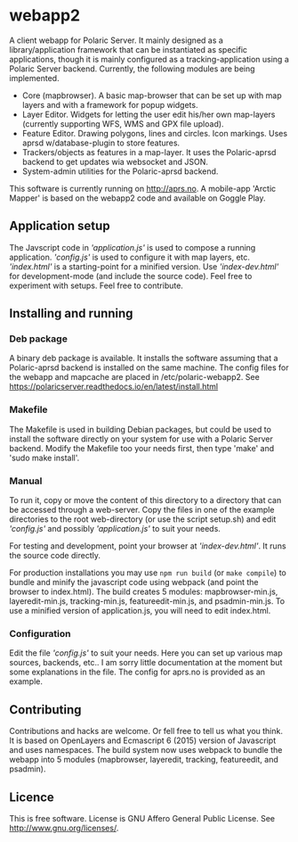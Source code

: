 # webapp2
A client webapp for Polaric Server. It mainly designed as a library/application framework that can be instantiated as specific applications, though it is mainly configured as a tracking-application using a Polaric Server backend. Currently, the following modules are being implemented. 

* Core (mapbrowser). A basic map-browser that can be set up with map layers and with a framework for popup widgets. 
* Layer Editor. Widgets for letting the user edit his/her own map-layers (currently supporting WFS, WMS and GPX file upload). 
* Feature Editor. Drawing polygons, lines and circles. Icon markings. Uses aprsd w/database-plugin to store features.
* Trackers/objects as features in a map-layer. It uses the Polaric-aprsd backend to get updates wia websocket and JSON.
* System-admin utilities for the Polaric-aprsd backend. 

This software is currently running on http://aprs.no. A mobile-app 'Arctic Mapper' is based on the webapp2 code and available on Goggle Play.

## Application setup

The Javscript code in *'application.js'* is used to compose a running application. *'config.js'* is used to configure it with map layers, etc. *'index.html'* is a starting-point for a minified version. Use *'index-dev.html'* for development-mode (and include the source code). Feel free to experiment with setups. Feel free to contribute.
  
  
## Installing and running 

### Deb package
A binary deb package is available. It installs the software assuming that a Polaric-aprsd backend is installed on the same machine. The config files for the webapp and mapcache are placed in /etc/polaric-webapp2. See https://polaricserver.readthedocs.io/en/latest/install.html

### Makefile
The Makefile is used in building Debian packages, but could be used to install the software directly on your system for use with a Polaric Server backend. Modify the Makefile too your needs first, then type 'make' and 'sudo make install'.

### Manual
To run it, copy or move the content of this directory to a directory that can be accessed through a web-server. Copy the files in one of the example directories to the root web-directory (or use the script setup.sh) and edit *'config.js'* and possibly *'application.js'* to suit your needs.

For testing and development, point your browser at *'index-dev.html'*. It runs the source code directly. 

For production installations you may use `npm run build` (or `make compile`) to bundle and minify the javascript code using webpack (and point the browser to index.html). The build creates 5 modules: mapbrowser-min.js, layeredit-min.js, tracking-min.js, featureedit-min.js, and psadmin-min.js. To use a minified version of application.js, you will need to edit index.html. 

### Configuration
Edit the file *'config.js'* to suit your needs. Here you can set up various map sources, backends, etc.. I am sorry little documentation at the moment but some explanations in the file. The config for aprs.no is provided as an example. 


## Contributing

Contributions and hacks are welcome. Or fell free to tell us what you think. It is based on OpenLayers and Ecmascript 6 (2015) version of Javascript and uses namespaces. The build system now uses webpack to bundle the webapp into 5 modules (mapbrowser, layeredit, tracking, featureedit, and psadmin). 
  
## Licence
This is free software. License is GNU Affero General Public License. See <http://www.gnu.org/licenses/>.

